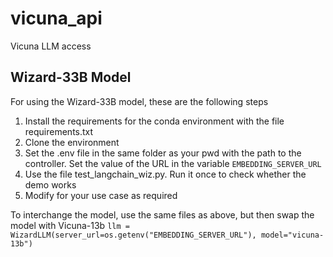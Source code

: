 # vicuna_api
Vicuna LLM access

## Wizard-33B Model
For using the Wizard-33B model, these are the following steps
1. Install the requirements for the conda environment with the file requirements.txt
2. Clone the environment
3. Set the .env file in the same folder as your pwd with the path to the controller. Set the value of the URL in the variable ```EMBEDDING_SERVER_URL```
4. Use the file test_langchain_wiz.py. Run it once to check whether the demo works
5. Modify for your use case as required

To interchange the model, use the same files as above, but then swap the model with Vicuna-13b
```llm = WizardLLM(server_url=os.getenv("EMBEDDING_SERVER_URL"), model="vicuna-13b")```
